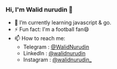 ### Hi, I'm Walid nurudin 👋

<!--
**Walidnurudin/Walidnurudin** is a ✨ _special_ ✨ repository because its `README.md` (this file) appears on your GitHub profile.

Here are some ideas to get you started:

- 🔭 I’m currently working on ...
- 🌱 I’m currently learning ...
- 👯 I’m looking to collaborate on ...
- 🤔 I’m looking for help with ...
- 💬 Ask me about ...
- 📫 How to reach me: ...
- 😄 Pronouns: ...
- ⚡ Fun fact: ...
-->

- 🌱 I’m currently learning javascript & go.
- ⚡ Fun fact: I'm a football fan😄
- 📫 How to reach me:
  - Telegram : [@WalidNurudin](https://t.me/WalidNurudin)
  - LinkedIn : [@walidnurudin](https://www.linkedin.com/in/walidnurudin/)
  - Instagram : [@walidnurudin_](https://www.instagram.com/walidnurudin_/)
